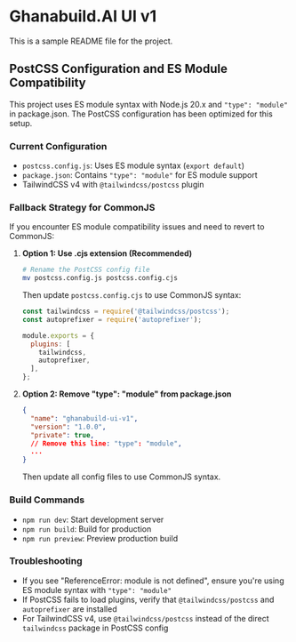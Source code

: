 # Ghanabuild.AI UI v1

This is a sample README file for the project.

## PostCSS Configuration and ES Module Compatibility

This project uses ES module syntax with Node.js 20.x and `"type": "module"` in package.json. The PostCSS configuration has been optimized for this setup.

### Current Configuration
- `postcss.config.js`: Uses ES module syntax (`export default`)
- `package.json`: Contains `"type": "module"` for ES module support
- TailwindCSS v4 with `@tailwindcss/postcss` plugin

### Fallback Strategy for CommonJS

If you encounter ES module compatibility issues and need to revert to CommonJS:

1. **Option 1: Use .cjs extension (Recommended)**
   ```bash
   # Rename the PostCSS config file
   mv postcss.config.js postcss.config.cjs
   ```
   
   Then update `postcss.config.cjs` to use CommonJS syntax:
   ```javascript
   const tailwindcss = require('@tailwindcss/postcss');
   const autoprefixer = require('autoprefixer');
   
   module.exports = {
     plugins: [
       tailwindcss,
       autoprefixer,
     ],
   };
   ```

2. **Option 2: Remove "type": "module" from package.json**
   ```json
   {
     "name": "ghanabuild-ui-v1",
     "version": "1.0.0",
     "private": true,
     // Remove this line: "type": "module",
     ...
   }
   ```
   
   Then update all config files to use CommonJS syntax.

### Build Commands
- `npm run dev`: Start development server
- `npm run build`: Build for production
- `npm run preview`: Preview production build

### Troubleshooting
- If you see "ReferenceError: module is not defined", ensure you're using ES module syntax with `"type": "module"`
- If PostCSS fails to load plugins, verify that `@tailwindcss/postcss` and `autoprefixer` are installed
- For TailwindCSS v4, use `@tailwindcss/postcss` instead of the direct `tailwindcss` package in PostCSS config